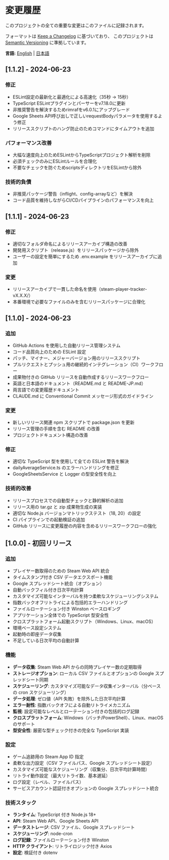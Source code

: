 # 変更履歴

このプロジェクトの全ての重要な変更はこのファイルに記録されます。

フォーマットは [Keep a Changelog](https://keepachangelog.com/en/1.0.0/) に基づいており、
このプロジェクトは [Semantic Versioning](https://semver.org/spec/v2.0.0.html) に準拠しています。

**言語:** [English](CHANGELOG.md) | [日本語](CHANGELOG-JP.md)

## [1.1.2] - 2024-06-23

### 修正
- ESLint設定の最新化と最適化による高速化（35秒 → 15秒）
- TypeScript ESLintプラグインとパーサーをv7.18.0に更新
- 非推奨警告を解決するためrimrafをv6.0.1にアップグレード
- Google Sheets API呼び出しで正しいrequestBodyパラメータを使用するよう修正
- リリーススクリプトのハング防止のためコマンドにタイムアウトを追加

### パフォーマンス改善
- 大幅な速度向上のためESLintからTypeScriptプロジェクト解析を削除
- 必須チェックのみにESLintルールを合理化
- 不要なチェックを防ぐためscriptsディレクトリをESLintから除外

### 技術的負債
- 非推奨パッケージ警告（inflight、config-arrayなど）を解決
- コード品質を維持しながらCI/CDパイプラインのパフォーマンスを向上

## [1.1.1] - 2024-06-23

### 修正
- 適切なフォルダ命名によるリリースアーカイブ構造の改善
- 開発用スクリプト（release.js）をリリースパッケージから除外
- ユーザーの設定を簡単にするため .env.example をリリースアーカイブに追加

### 変更
- リリースアーカイブで一貫した命名を使用（steam-player-tracker-vX.X.X/）
- 本番環境で必要なファイルのみを含むリリースパッケージに合理化

## [1.1.0] - 2024-06-23

### 追加
- GitHub Actions を使用した自動リリース管理システム
- コード品質向上のための ESLint 設定
- パッチ、マイナー、メジャーバージョン用のリリーススクリプト
- プルリクエストとプッシュ用の継続的インテグレーション（CI）ワークフロー
- 成果物付きの GitHub リリースを自動作成するリリースワークフロー
- 英語と日本語のドキュメント（README.md と README-JP.md）
- 両言語での変更履歴ドキュメント
- CLAUDE.md に Conventional Commit メッセージ形式のガイドライン

### 変更
- 新しいリリース関連 npm スクリプトで package.json を更新
- リリース管理の手順を含む README の改善
- プロジェクトドキュメント構造の改善

### 修正
- 適切な TypeScript 型を使用して全ての ESLint 警告を解決
- dailyAverageService.ts のエラーハンドリングを修正
- GoogleSheetsService と Logger の型安全性を向上

### 技術的改善
- リリースプロセスでの自動型チェックと静的解析の追加
- リリース用の tar.gz と zip 成果物生成の実装
- 適切な Node.js バージョンマトリックステスト（18, 20）の設定
- CI パイプラインでの起動検証の追加
- GitHub リリースに変更履歴の内容を含めるリリースワークフローの強化

## [1.0.0] - 初回リリース

### 追加
- プレイヤー数取得のための Steam Web API 統合
- タイムスタンプ付き CSV データエクスポート機能
- Google スプレッドシート統合（オプション）
- 自動バックフィル付き日次平均計算
- カスタマイズ可能なインターバルを持つ柔軟なスケジューリングシステム
- 指数バックオフリトライによる包括的エラーハンドリング
- ファイルローテーション付き Winston ベースロギング
- アプリケーション全体での TypeScript 型安全性
- クロスプラットフォーム起動スクリプト（Windows、Linux、macOS）
- 環境ベース設定システム
- 起動時の即座データ収集
- 不足している日次平均の自動計算

### 機能
- **データ収集**: Steam Web API からの同時プレイヤー数の定期取得
- **ストレージオプション**: ローカル CSV ファイルとオプションの Google スプレッドシート同期
- **スケジューリング**: カスタマイズ可能なデータ収集インターバル（分ベースの cron スケジューリング）
- **データ処理**: ゼロ値（API 失敗）を除外した日次平均計算
- **エラー耐性**: 指数バックオフによる自動リトライメカニズム
- **監視**: 設定可能なレベルとローテーション付きの包括的ログ記録
- **クロスプラットフォーム**: Windows（バッチ/PowerShell）、Linux、macOS のサポート
- **型安全性**: 厳密な型チェック付きの完全な TypeScript 実装

### 設定
- ゲーム追跡用の Steam App ID 指定
- 柔軟な出力設定（CSV ファイルパス、Google スプレッドシート設定）
- カスタマイズ可能なスケジューリング（収集分、日次平均計算時間）
- リトライ動作設定（最大リトライ数、基本遅延）
- ログ設定（レベル、ファイルパス）
- サービスアカウント認証付きオプションの Google スプレッドシート統合

### 技術スタック
- **ランタイム**: TypeScript 付き Node.js 18+
- **API**: Steam Web API、Google Sheets API
- **データストレージ**: CSV ファイル、Google スプレッドシート
- **スケジューリング**: node-cron
- **ログ記録**: ファイルローテーション付き Winston
- **HTTP クライアント**: リトライロジック付き Axios
- **設定**: 検証付き dotenv